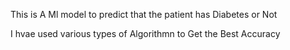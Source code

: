 This is A Ml model to predict that the patient has Diabetes or Not

I hvae used various types of Algorithmn to Get the Best Accuracy 
